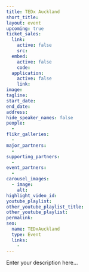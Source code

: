 ```yaml
---
title: TEDx Auckland
short_title:
layout: event
upcoming: true
ticket_sales:
  link:
    active: false
    src:
  embed:
    active: false
    code:
  application:
    active: false
    link:
image:
tagline:
start_date:
end_date:
address:
hide_speaker_names: false
people:
  -
flikr_galleries:
  -
major_partners:
  -
supporting_partners:
  -
event_partners:
  -
carousel_images:
  - image:
    alt:
highlight_video_id:
youtube_playlist:
other_youtube_playlist_title:
other_youtube_playlist:
permalink:
seo:
  name: TEDxAuckland
  type: Event
  links:
    -
---
```


Enter your description here...
